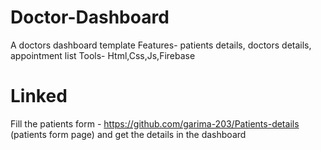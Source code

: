 # Doctor-Dashboard

A doctors dashboard template 
Features- patients details, doctors details, appointment list
Tools- Html,Css,Js,Firebase 

# Linked
Fill the patients form - https://github.com/garima-203/Patients-details (patients form page)
and get the details in the dashboard

 
